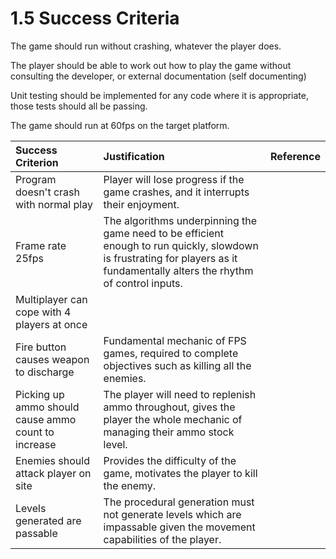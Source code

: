 # 1.5 Success Criteria

The game should run without crashing, whatever the player does.

The player should be able to work out how to play the game without consulting the developer, or external documentation \(self documenting\)

Unit testing should be implemented for any code where it is appropriate, those tests should all be passing.

The game should run at 60fps on the target platform.

| Success Criterion | Justification | Reference |
| :--- | :--- | :--- |
| Program doesn't crash with normal play | Player will lose progress if the game crashes, and it interrupts their enjoyment. |  |
| Frame rate 25fps | The algorithms underpinning the game need to be efficient enough to run quickly, slowdown is frustrating for players as it fundamentally alters the rhythm of control inputs. |  |
| Multiplayer can cope with 4 players at once |  |  |
| Fire button causes weapon to discharge | Fundamental mechanic of FPS games, required to complete objectives such as killing all the enemies. |  |
| Picking up ammo should cause ammo count to increase | The player will need to replenish ammo throughout, gives the player the whole mechanic of managing their ammo stock level. |  |
| Enemies should attack player on site | Provides the difficulty of the game, motivates the player to kill the enemy. |  |
| Levels generated are passable | The procedural generation must not generate levels which are impassable given the movement capabilities of the player. |  |

